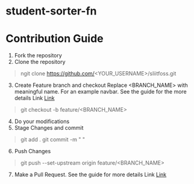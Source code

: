# student-sorter-fn
# Contribution Guide
1. Fork the repository
2. Clone the repository
> ngit clone https://github.com/<YOUR_USERNAME>/sliitfoss.git
3. Create Feature branch and checkout Replace <BRANCH_NAME> with meaningful name. For an example navbar. See the guide for the more details Link [Link](https://www.atlassian.com/git/tutorials/comparing-workflows/feature-branch-workflow)
> git checkout -b feature/<BRANCH_NAME>
4. Do your modifications
5. Stage Changes and commit
> git add .
>  git commit -m " <Commit message> "
6. Push Changes
> git push --set-upstream origin feature/<BRANCH_NAME>
7. Make a Pull Request. See the guide for more details Link [Link](https://docs.github.com/en/pull-requests/collaborating-with-pull-requests/proposing-changes-to-your-work-with-pull-requests/creating-a-pull-request)
